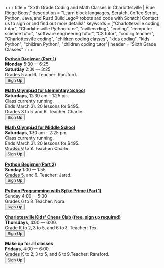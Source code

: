 +++
title = "Sixth Grade Coding and Math Classes in Charlottesville | Blue Ridge Boost"
description = "Learn block languages, Scratch, Coffee Script, Python, Java, and Rust! Build Lego&reg; robots and code with Scratch! Contact us to sign or and find out more details!"
keywords = ["Charlottesville coding tutor", "Charlottesville Python tutor", "cvillecoding", "coding", "computer science tutor", "software engineering tutor", "CS tutor", "coding teacher", "Charlottesville coding", "children coding classes", "kids coding", "kids Python", "children Python", "children coding tutor"]
header = "Sixth Grade Classes"
+++
<div class="container">
    <div class="row"> 
        <div class="col-sm">
            <p></p>
            <p><a href="/class/coding/middle-school-python"><b>Python Beginner (Part 1)</b></a></br>
                <b>Monday</b> 5:30 &mdash; 6:25<br>
                <b>Saturday</b> 2:30 &mdash; 3:25<br>
                    <span class="gr35">Grades 5</span> and <span class="gr68">6</span>. Teacher: Ransford.<br>
                    <a href="https://winter-24-beginner-python-part1.cheddarup.com"><button class="button-8" role="button">Sign Up</button></a></p>
        </div>
        <div class="col-sm">
            <p></p>
            <p><a href="/class/math/math-olympiad/"><b>Math Olympiad for Elementary School</b></a><br>
            <b>Saturdays</b>, 12:30 am &ndash; 1:25 pm.<br>
            Class currently running. <br>
            Ends March 31.  20 lessons for $495. <br>
            Grades <span class="gr35">3 to 5</span>, and <span class="gr68">6</span>. Teacher: Charlie.<br>
            <a href="https://competition-math-grades-4-to-6.cheddarup.com" class="btn-small">
            <button class="button-8" role="button">Sign Up</button></a>
            </p>
        </div>
        <div class="col-sm">
            <p></p>
            <p><a href="/class/math/math-olympiad/"><b>Math Olympiad for Middle School</b></a><br>
            <b>Saturdays</b>, 1:30 am &ndash; 2:25 pm.<br>
            Class currently running. <br>
            Ends March 31.  20 lessons for $495. <br>
            Grades <span class="gr68">6 to 8</span>. Teacher: Charlie.<br>
            <a href="https://competition-math-grades-6-to-6.cheddarup.com" class="btn-small">
            <button class="button-8" role="button">Sign Up</button></a>
            </p>
        </div>
    </div>
    <div class="row"> 
        <div class="col-sm">
            <p></p>
            <p><a href="/class/coding/middle-school-python"><b>Python Beginner(Part 2)</b></a></br>
            <b>Sunday</b> 1:00 &mdash; 1:55<br>
                Grades <span class="gr35">5</span>, and <span class="gr68">6</span>. Teacher: Jared.<br>
                <a href="https://winter-24-python-part2.cheddarup.com"><button class="button-8" role="button">Sign Up</button></a></p>
        </div>
        <div class="col-sm">
            <p></p>
        <p><a href="/class/coding/python-spike/"><b>Python Programming with Spike Prime (Part 1)</b></a></br>
                Sunday</b> 4:00 &mdash; 5:30<br>
                Grades <span class="gr68">6 to 8</span>. Teacher: Nora.<br>
                <a href="https://winter-24-python-spike.cheddarup.com">
<button class="button-8" role="button">Sign Up</button></a></p>
        </div>
        <div class="col-sm">
            <p></p>
        </div>
    </div>
    <div class="row">
        <div class="col-6 text-center">
            <p><b><a href="/chess">Charlotesville Kids' Chess Club (free, sign up required)</a></b></br>
                <b>Thursdays</b>, 4:00 &mdash; 6:00.<br>
                Grade <span class="grK2">K to 2</span>, <span class="gr35">3 to 5</span>, <span class="gr68">and 6 to 8</span>. Teacher: Tex.<br>
                <a href="https://charlottesville-kids-chess-club.cheddarup.com/"><button class="button-8" role="button">Sign Up</button></a>
            </p>
        </div>
        <div class="col-6 text-center">
            <p></p>
            <p>
                            <b>Make up for all classes</b></br>
                            <b>Fridays</b>, 4:00 &mdash; 6:00.<br>
                            Grades <span class="grK2">K to 2</span>, <span class="gr35">3 to 5</span>, <span class="gr68">and 6 to 9</span>.Teacher: Ransford.<br>
                            <a href="https:///friday-make-up.cheddarup.com/"><button class="button-8" role="button">Sign Up</button></a>
                        </p>
            <p></p>
        </div>
    </div>
</div>
